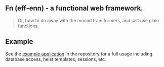## Fn (eff-enn) - a functional web framework.

> Or, how to do away with the monad transformers, and just use plain
> functions.

## Example

See the [example application](https://github.com/dbp/fn/tree/master/example)
in the repository for a full usage including database access, heist
templates, sessions, etc.
